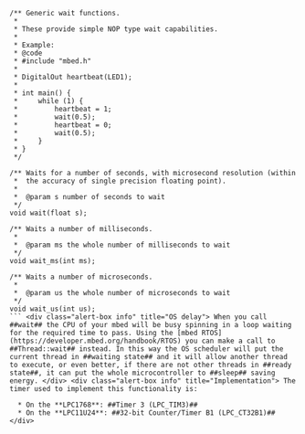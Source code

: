 ```
/** Generic wait functions.
 *
 * These provide simple NOP type wait capabilities.
 *
 * Example:
 * @code
 * #include "mbed.h"
 *
 * DigitalOut heartbeat(LED1);
 *
 * int main() {
 *     while (1) {
 *         heartbeat = 1;
 *         wait(0.5);
 *         heartbeat = 0;
 *         wait(0.5);
 *     }
 * }
 */

/** Waits for a number of seconds, with microsecond resolution (within
 *  the accuracy of single precision floating point).
 *
 *  @param s number of seconds to wait
 */
void wait(float s);

/** Waits a number of milliseconds.
 *
 *  @param ms the whole number of milliseconds to wait
 */
void wait_ms(int ms);

/** Waits a number of microseconds.
 *
 *  @param us the whole number of microseconds to wait
 */
void wait_us(int us);
``` <div class="alert-box info" title="OS delay"> When you call ##wait## the CPU of your mbed will be busy spinning in a loop waiting for the required time to pass. Using the [mbed RTOS](https://developer.mbed.org/handbook/RTOS) you can make a call to ##Thread::wait## instead. In this way the OS scheduler will put the current thread in ##waiting state## and it will allow another thread to execute, or even better, if there are not other threads in ##ready state##, it can put the whole microcontroller to ##sleep## saving energy. </div> <div class="alert-box info" title="Implementation"> The timer used to implement this functionality is:

  * On the **LPC1768**: ##Timer 3 (LPC_TIM3)##
  * On the **LPC11U24**: ##32-bit Counter/Timer B1 (LPC_CT32B1)## </div>
